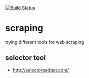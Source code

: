 [![Build Status](https://travis-ci.org/brownman/scraping.svg?branch=develop)](https://travis-ci.org/brownman/scraping)


  
 
    
   
   
   
    
  


 
 
 


scraping
=========
trying different tools for web scraping

selector tool 
----
- http://selectorgadget.com/
  
   
